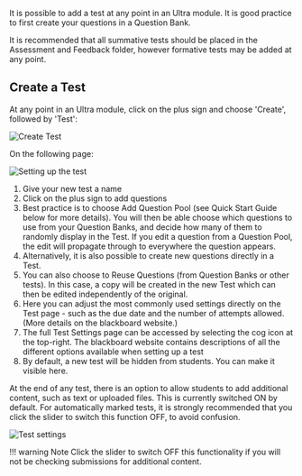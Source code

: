 It is possible to add a test at any point in an Ultra module. It is good practice to first create your questions in a Question Bank.

It is recommended that all summative tests should be placed in the Assessment and Feedback folder, however formative tests may be added at any point.

## Create a Test

At any point in an Ultra module, click on the plus sign and choose 'Create', followed by 'Test':  

![Create Test](https://xerte.cardiff.ac.uk/USER-FILES/18321-wdmsev-site/media/image-20220921103202-1.png)

On the following page: 

![Setting up the test](https://xerte.cardiff.ac.uk/USER-FILES/18321-wdmsev-site/media/image(121).png)

1. Give your new test a name
2. Click on the plus sign to add questions
3. Best practice is to choose Add Question Pool (see Quick Start Guide below for more details). You will then be able choose which questions to use from your Question Banks, and decide how many of them to randomly display in the Test. If you edit a question from a Question Pool, the edit will propagate through to everywhere the question appears.
4. Alternatively, it is also possible to create new questions directly in a Test. 
5. You can also choose to Reuse Questions (from Question Banks or other tests). In this case, a copy will be created in the new Test which can then be edited independently of the original.
6. Here you can adjust the most commonly used settings directly on the Test page - such as the due date and the number of attempts allowed. (More details on the blackboard website.)
7. The full Test Settings page can be accessed by selecting the cog icon at the top-right.  The blackboard website contains descriptions of all the different options available when setting up a test
8. By default, a new test will be hidden from students. You can make it visible here.  

At the end of any test, there is an option to allow students to add additional content, such as text or uploaded files. This is currently switched ON by default. For automatically marked tests, it is strongly recommended that you click the slider to switch this function OFF, to avoid confusion.

![Test settings](https://xerte.cardiff.ac.uk/USER-FILES/18321-wdmsev-site/media/image(79).png)

!!! warning Note
    Click the slider to switch OFF this functionality if you will not be checking submissions for additional content.